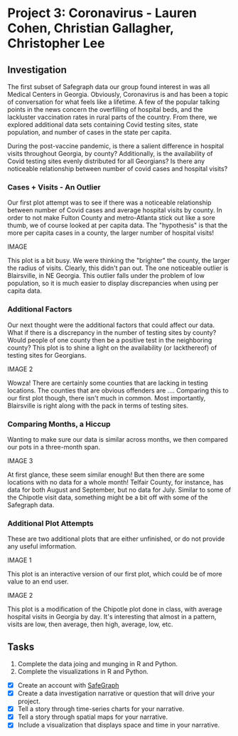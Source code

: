 # Project 3: Coronavirus - Lauren Cohen, Christian Gallagher, Christopher Lee

## Investigation

The first subset of Safegraph data our group found interest in was all Medical Centers in Georgia.  Obviously, Coronavirus is and has been a topic of conversation for what feels like a lifetime.  A few of the popular talking points in the news concern the overfilling of hospital beds, and the lackluster vaccination rates in rural parts of the country.  From there, we explored additional data sets containing Covid testing sites, state population, and number of cases in the state per capita.

During the post-vaccine pandemic, is there a salient difference in hospital visits throughout Georgia, by county? Additionally, is the availability of Covid testing sites evenly distributed for all Georgians? Is there any noticeable relationship between number of covid cases and hospital visits?

### Cases + Visits - An Outlier

Our first plot attempt was to see if there was a noticeable relationship between number of Covid cases and average hospital visits by county.  In order to not make Fulton County and metro-Atlanta stick out like a sore thumb, we of course looked at per capita data.  The "hypothesis" is that the more per capita cases in a county, the larger number of hospital visits!

IMAGE

This plot is a bit busy.  We were thinking the "brighter" the county, the larger the radius of visits.  Clearly, this didn't pan out.  The one noticeable outlier is Blairsville, in NE Georgia.  This outlier falls under the problem of low population, so it is much easier to display discrepancies when using per capita data.

### Additional Factors

Our next thought were the additional factors that could affect our data.  What if there is a discrepancy in the number of testing sites by county?  Would people of one county then be a positive test in the neighboring county?  This plot is to shine a light on the availability (or lackthereof) of testing sites for Georgians.

IMAGE 2

Wowza!  There are certainly some counties that are lacking in testing locations.  The counties that are obvious offenders are ....  Comparing this to our first plot though, there isn't much in common.  Most importantly, Blairsville is right along with the pack in terms of testing sites.

### Comparing Months, a Hiccup

Wanting to make sure our data is similar across months, we then compared our pots in a three-month span.  

IMAGE 3

At first glance, these seem similar enough!  But then there are some locations with no data for a whole month! Telfair County, for instance, has data for both August and September, but no data for July.  Similar to some of the Chipotle visit data, something might be a bit off with some of the Safegraph data.

### Additional Plot Attempts

These are two additional plots that are either unfinished, or do not provide any useful imformation.

IMAGE 1

This plot is an interactive version of our first plot, which could be of more value to an end user.

IMAGE 2

This plot is a modification of the Chipotle plot done in class, with average hospital visits in Georgia by day.  It's interesting that almost in a pattern, visits are low, then average, then high, average, low, etc.

## Tasks

1. Complete the data joing and munging in R and Python.
2. Complete the visualizations in R and Python.

- [X] Create an account with [SafeGraph](https://www.safegraph.com/academics)
- [X] Create a data investigation narrative or question that will drive your project.
- [X] Tell a story through time-series charts for your narrative.
- [X] Tell a story through spatial maps for your narrative.
- [X] Include a visualization that displays space and time in your narrative.
